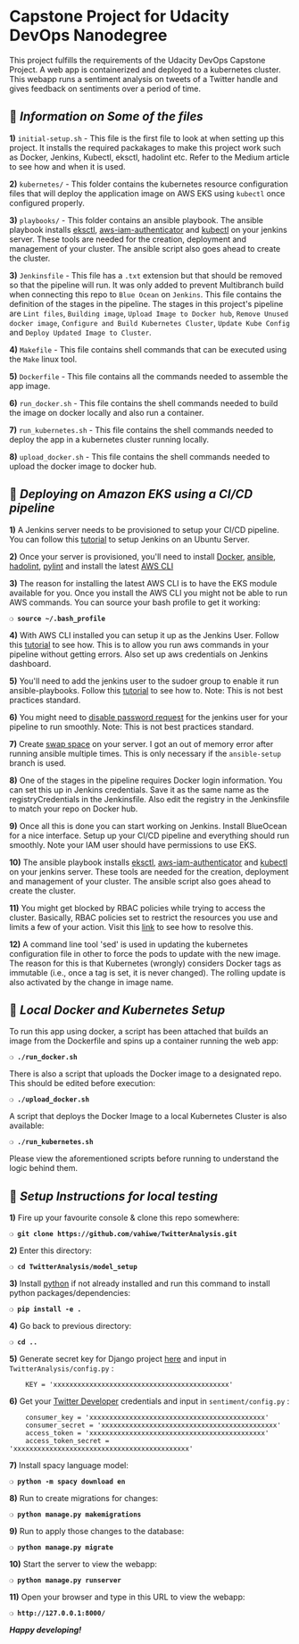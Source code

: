 # Capstone Project for Udacity DevOps Nanodegree

This project fulfills the requirements of the Udacity DevOps Capstone Project. A web app is containerized and deployed to a kubernetes cluster. This webapp runs a sentiment analysis on tweets of a Twitter handle and gives feedback on sentiments over a period of time.

## :page_with_curl:  _Information on Some of the files_

**1)** `initial-setup.sh` - This file is the first file to look at when setting up this project. It installs the required packakages to make this project work such as Docker, Jenkins, Kubectl, eksctl, hadolint etc. Refer to the Medium article to see how and when it is used.

**2)** `kubernetes/` - This folder contains the kubernetes resource configuration files that will deploy the application image on AWS EKS using `kubectl` once configured properly.

**3)** `playbooks/` - This folder contains an ansible playbook. The ansible playbook installs [eksctl](https://eksctl.io/), [aws-iam-authenticator](https://docs.aws.amazon.com/eks/latest/userguide/install-aws-iam-authenticator.html) and [kubectl](https://kubernetes.io/docs/tasks/tools/install-kubectl/) on your jenkins server. These tools are needed for the creation, deployment and management of your cluster. The ansible script also goes ahead to create the cluster.

**3)** `Jenkinsfile` - This file has a `.txt` extension but that should be removed so that the pipeline will run. It was only added to prevent Multibranch build when connecting this repo to `Blue Ocean` on `Jenkins`. This file contains the definition of the stages in the pipeline. The stages in this project's pipeline are `Lint files`, `Building image`, `Upload Image to Docker hub`, `Remove Unused docker image`, `Configure and Build Kubernetes Cluster`, `Update Kube Config` and `Deploy Updated Image to Cluster`.

**4)** `Makefile` - This file contains shell commands that can be executed using the `Make` linux tool.

**5)** `Dockerfile` - This file contains all the commands needed to assemble the app image.

**6)** `run_docker.sh` - This file contains the shell commands needed to build the image on docker locally and also run a container.

**7)** `run_kubernetes.sh` - This file contains the shell commands needed to deploy the app in a kubernetes cluster running locally.

**8)** `upload_docker.sh` - This file contains the shell commands needed to upload the docker image to docker hub.

## :page_with_curl:  _Deploying on Amazon EKS using a CI/CD pipeline_

**1)** A Jenkins server needs to be provisioned to setup your CI/CD pipeline. You can follow this [tutorial](https://www.digitalocean.com/community/tutorials/how-to-install-jenkins-on-ubuntu-18-04) to setup Jenkins on an Ubuntu Server. 

**2)** Once your server is provisioned, you'll need to install [Docker](https://www.digitalocean.com/community/tutorials/how-to-install-and-use-docker-on-ubuntu-18-04), [ansible](https://www.techrepublic.com/article/how-to-install-ansible-on-ubuntu-server-18-04/), [hadolint](https://github.com/hadolint/hadolint), [pylint](https://www.pylint.org/) and install the latest [AWS CLI](https://docs.aws.amazon.com/cli/latest/userguide/install-cliv2.html)

**3)** The reason for installing the latest AWS CLI is to have the EKS module available for you. Once you install the AWS CLI you might not be able to run AWS commands. You can source your bash profile to get it working:

__`❍ source ~/.bash_profile `__

**4)** With AWS CLI installed you can setup it up as the Jenkins User. Follow this [tutorial](https://docs.aws.amazon.com/systems-manager/latest/userguide/automation-jenkins.html) to see how. This is to allow you run aws commands in your pipeline without getting errors. Also set up aws credentials on Jenkins dashboard.

**5)** You'll need to add the jenkins user to the sudoer group to enable it run ansible-playbooks. Follow this [tutorial](https://embeddedartistry.com/blog/2017/11/16/jenkins-running-steps-as-sudo/) to see how to. Note: This is not best practices standard.

**6)** You might need to [disable password request](https://stackoverflow.com/questions/17940612/authentication-error-in-jenkins-on-using-sudo) for the jenkins user for your pipeline to run smoothly. Note: This is not best practices standard.

**7)** Create [swap space](https://medium.com/@vahiwe/setting-up-openvino-in-the-cloud-b99599f157eb) on your server. I got an out of memory error after running ansible multiple times. This is only necessary if the `ansible-setup` branch is used.

**8)** One of the stages in the pipeline requires Docker login information. You can set this up in Jenkins credentials. Save it as the same name as the registryCredentials in the Jenkinsfile. Also edit the registry in the Jenkinsfile to match your repo on Docker hub.

**9)** Once all this is done you can start working on Jenkins. Install BlueOcean for a nice interface. Setup up your CI/CD pipeline and everything should run smoothly. Note your IAM user should have permissions to use EKS.

**10)** The ansible playbook installs [eksctl](https://eksctl.io/), [aws-iam-authenticator](https://docs.aws.amazon.com/eks/latest/userguide/install-aws-iam-authenticator.html) and [kubectl](https://kubernetes.io/docs/tasks/tools/install-kubectl/) on your jenkins server. These tools are needed for the creation, deployment and management of your cluster. The ansible script also goes ahead to create the cluster.

**11)** You might get blocked by RBAC policies while trying to access the cluster. Basically, RBAC policies set to restrict the resources you use and limits a few of your action. Visit this [link](https://www.edureka.co/community/34714/code-error-403-when-trying-to-access-kubernetes-cluster) to see how to resolve this. 

**12)** A command line tool 'sed' is used in updating the kubernetes configuration file in other to force the pods to update with the new image. The reason for this is that Kubernetes (wrongly) considers Docker tags as immutable (i.e., once a tag is set, it is never changed). The rolling update is also activated by the change in image name.   

## :page_with_curl:  _Local Docker and Kubernetes Setup_

To run this app using docker, a script has been attached that builds an image from the Dockerfile and spins up a container running the web app:

__`❍ ./run_docker.sh `__

There is also a script that uploads the Docker image to a designated repo. This should be edited before execution:

__`❍ ./upload_docker.sh `__

A script that deploys the Docker Image to a local Kubernetes Cluster is also available:

__`❍ ./run_kubernetes.sh `__

Please view the aforementioned scripts before running to understand the logic behind them.


## :page_with_curl:  _Setup Instructions for local testing_

**1)** Fire up your favourite console & clone this repo somewhere:

__`❍ git clone https://github.com/vahiwe/TwitterAnalysis.git`__

**2)** Enter this directory:

__`❍ cd TwitterAnalysis/model_setup`__

**3)** Install [python](https://www.python.org/) if not already installed and run this command to install python packages/dependencies:

__`❍ pip install -e . `__

**4)** Go back to previous directory:

__`❍ cd .. `__

**5)** Generate secret key for Django project [here](https://miniwebtool.com/django-secret-key-generator/) and input in `TwitterAnalysis/config.py` :

``` 
    KEY = 'xxxxxxxxxxxxxxxxxxxxxxxxxxxxxxxxxxxxxxxxxxxx'
```

**6)** Get your [Twitter Developer](https://developer.twitter.com/) credentials and input in `sentiment/config.py` :
```
    consumer_key = 'xxxxxxxxxxxxxxxxxxxxxxxxxxxxxxxxxxxxxxxxxxxx' 
    consumer_secret = 'xxxxxxxxxxxxxxxxxxxxxxxxxxxxxxxxxxxxxxxxxxxx'
    access_token = 'xxxxxxxxxxxxxxxxxxxxxxxxxxxxxxxxxxxxxxxxxxxx' 
    access_token_secret = 'xxxxxxxxxxxxxxxxxxxxxxxxxxxxxxxxxxxxxxxxxxxx' 
```

**7)** Install spacy language model:

__`❍ python -m spacy download en `__

**8)** Run to create migrations for changes:

__`❍ python manage.py makemigrations`__

**9)** Run to apply those changes to the database:

__`❍ python manage.py migrate`__

**10)** Start the server to view the webapp:

__`❍ python manage.py runserver `__

**11)** Open your browser and type in this URL to view the webapp:

__`❍ http://127.0.0.1:8000/`__

__*Happy developing!*__
